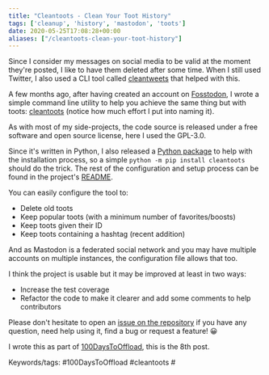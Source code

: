 ```yaml
---
title: "Cleantoots - Clean Your Toot History"
tags: ['cleanup', 'history', 'mastodon', 'toots']
date: 2020-05-25T17:08:28+00:00
aliases: ["/cleantoots-clean-your-toot-history"]
---
```

Since I consider my messages on social media to be valid at the moment they're posted, I like to have them deleted after some time. When I still used Twitter, I also used a CLI tool called [cleantweets](https://github.com/magnusnissel/cleantweets) that helped with this.

A few months ago, after having created an account on [Fosstodon](https://fosstodon.org), I wrote a simple command line utility to help you achieve the same thing but with toots: [cleantoots](https://git.augendre.info/gaugendre/cleantoots) (notice how much effort I put into naming it).<!--more-->

As with most of my side-projects, the code source is released under a free software and open source license, here I used the GPL-3.0.

Since it's written in Python, I also released a [Python package](https://pypi.org/project/cleantoots/) to help with the installation process, so a simple `python -m pip install cleantoots` should do the trick. The rest of the configuration and setup process can be found in the project's [README](https://git.augendre.info/gaugendre/cleantoots/src/branch/master/README.md).

You can easily configure the tool to:

* Delete old toots
* Keep popular toots (with a minimum number of favorites/boosts)
* Keep toots given their ID
* Keep toots containing a hashtag (recent addition)

And as Mastodon is a federated social network and you may have multiple accounts on multiple instances, the configuration file allows that too.

I think the project is usable but it may be improved at least in two ways:

* Increase the test coverage
* Refactor the code to make it clearer and add some comments to help contributors

Please don't hesitate to open an [issue on the repository](https://git.augendre.info/gaugendre/cleantoots/issues) if you have any question, need help using it, find a bug or request a feature! 😀

I wrote this as part of [100DaysToOffload](https://100daystooffload.com/), this is the 8th post.

Keywords/tags:
#100DaysToOffload #cleantoots #
